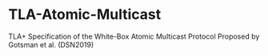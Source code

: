 # TLA-Atomic-Multicast
TLA+ Specification of the White-Box Atomic Multicast Protocol Proposed by Gotsman et al. (DSN2019)
